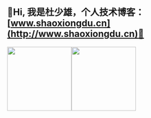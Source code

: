 ## 💖Hi, 我是杜少雄，个人技术博客： [www.shaoxiongdu.cn](http://www.shaoxiongdu.cn)💖

<img height="150px" src="https://github-readme-stats.vercel.app/api?custom_title=开源项目统计&username=shaoxiongdu&hide_border=false&show_icons=true&include_all_commits=true&count_private=true&theme=buefy&locale=cn&line_height=20" /><img height="150px" src="https://github-readme-stats.vercel.app/api/top-langs/?custom_title=编程语言统计&username=shaoxiongdu&exclude_repo =blog&hide_border=false&line_height=20&theme=flag-india&layout=compact&locale=cn" />

